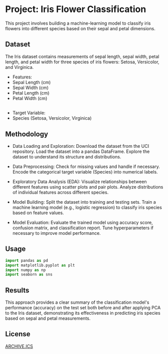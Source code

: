 # Project: Iris Flower Classification

This project involves building a machine-learning model to classify iris flowers into different species based on their sepal and petal dimensions.

## Dataset

The Iris dataset contains measurements of sepal length, sepal width, petal length, and petal width for three species of iris flowers: Setosa, Versicolor, and Virginica.

* Features:
* Sepal Length (cm)
* Sepal Width (cm)
* Petal Length (cm)
* Petal Width (cm)
##
* Target Variable:
* Species (Setosa, Versicolor, Virginica)

## Methodology
* Data Loading and Exploration:
Download the dataset from the UCI repository.
Load the dataset into a pandas DataFrame.
Explore the dataset to understand its structure and distributions.

* Data Preprocessing:
Check for missing values and handle if necessary.
Encode the categorical target variable (Species) into numerical labels.
* Exploratory Data Analysis (EDA):
Visualize relationships between different features using scatter plots and pair plots.
Analyze distributions of individual features across different species.
* Model Building:
Split the dataset into training and testing sets.
Train a machine learning model (e.g., logistic regression) to classify iris species based on feature values.
* Model Evaluation:
Evaluate the trained model using accuracy score, confusion matrix, and classification report.
Tune hyperparameters if necessary to improve model performance.



## Usage

```python
import pandas as pd
import matplotlib.pyplot as plt
import numpy as np
import seaborn as sns
```

## Results

This approach provides a clear summary of the classification model's performance (accuracy) on the test set both before and after applying PCA to the Iris dataset, demonstrating its effectiveness in predicting iris species based on sepal and petal measurements.



## License

[ARCHIVE.ICS](https://archive.ics.uci.edu/)
